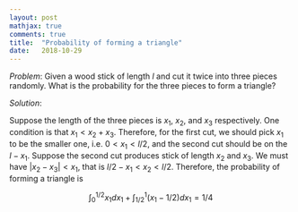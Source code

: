 ```yaml
---
layout: post
mathjax: true
comments: true
title:  "Probability of forming a triangle"
date:   2018-10-29
---
```


*Problem*: Given a wood stick of length $l$ and cut it twice into three pieces randomly. What is the probability for the three pieces to form a triangle?

*Solution*:

Suppose the length of the three pieces is $x_1$, $x_2$, and $x_3$ respectively. One condition is that $x_1<x_2+x_3$. Therefore, for the first cut, we should pick $x_1$ to be the smaller one, i.e. $0<x_1<l/2$, and the second cut should be on the $l-x_1$. Suppose the second cut produces stick of length $x_2$ and $x_3$. We must have $|x_2-x_3|<x_1$, that is $l/2-x_1<x_2<l/2$. Therefore, the probability of forming a triangle is 

$$
\int_0^{1/2} x_1 dx_1+\int_{1/2}^{1} (x_1-1/2) dx_1=1/4
$$
